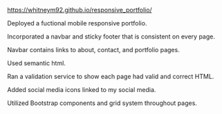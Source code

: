  https://whitneym92.github.io/responsive_portfolio/

 

 Deployed a fuctional mobile responsive portfolio.

 Incorporated a navbar and sticky footer that is consistent on every page.

 Navbar contains links to about, contact, and portfolio pages.

 Used semantic html.

 Ran a validation service to show each page had valid and correct HTML.

 Added social media icons linked to my social media.

 Utilized Bootstrap components and grid system throughout pages.